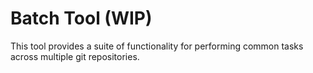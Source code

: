 # Batch Tool (WIP)

This tool provides a suite of functionality for performing common tasks across multiple git repositories.